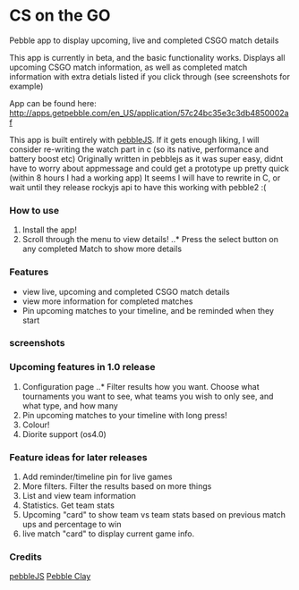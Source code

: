 # CS on the GO

Pebble app to display upcoming, live and completed CSGO match details

This app is currently in beta, and the basic functionality works. Displays all upcoming CSGO match information,
as well as completed match information with extra detials listed if you click through (see screenshots for example)

App can be found here:
http://apps.getpebble.com/en_US/application/57c24bc35e3c3db4850002af

This app is built entirely with [pebbleJS](https://pebble.github.io/pebblejs/). If it gets enough liking, I will consider re-writing the watch part in c (so its native, performance and battery boost etc)
Originally written in pebblejs as it was super easy, didnt have to worry about appmessage and could get a prototype up pretty quick (within 8 hours I had a working app)
It seems I will have to rewrite in C, or wait until they release rockyjs api to have this working with pebble2 :(

### How to use
1. Install the app!
2. Scroll through the menu to view details!
..* Press the select button on any completed Match to show more details

### Features
* view live, upcoming and completed CSGO match details
* view more information for completed matches
* Pin upcoming matches to your timeline, and be reminded when they start

### screenshots


### Upcoming features in 1.0 release
1. Configuration page
..* Filter results how you want. Choose what tournaments you want to see, what teams you wish to only see, and what type, and how many
2. Pin upcoming matches to your timeline with long press!
3. Colour!
4. Diorite support (os4.0)

### Feature ideas for later releases
1. Add reminder/timeline pin for live games
2. More filters. Filter the results based on more things
4. List and view team information
3. Statistics. Get team stats
4. Upcoming "card" to show team vs team stats based on previous match ups and percentage to win
5. live match "card" to display current game info.

### Credits
[pebbleJS](https://pebble.github.io/pebblejs/)
[Pebble Clay](https://github.com/pebble/clay/blob/v0.1.7/README.md)
